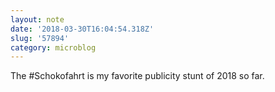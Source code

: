 ```yaml
---
layout: note
date: '2018-03-30T16:04:54.318Z'
slug: '57894'
category: microblog
---
```

The #Schokofahrt is my favorite publicity stunt of 2018 so far.

